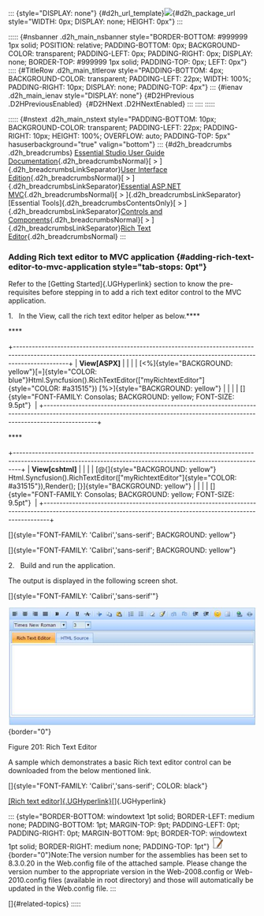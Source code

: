 ::: {style="DISPLAY: none"}
[](ms-xhelp:///?Id=d2h_url_template){#d2h_url_template}![](!package_url!){#d2h_package_url style="WIDTH: 0px; DISPLAY: none; HEIGHT: 0px"}
:::

::::: {#nsbanner .d2h_main_nsbanner style="BORDER-BOTTOM: #999999 1px solid; POSITION: relative; PADDING-BOTTOM: 0px; BACKGROUND-COLOR: transparent; PADDING-LEFT: 0px; PADDING-RIGHT: 0px; DISPLAY: none; BORDER-TOP: #999999 1px solid; PADDING-TOP: 0px; LEFT: 0px"}
:::: {#TitleRow .d2h_main_titlerow style="PADDING-BOTTOM: 4px; BACKGROUND-COLOR: transparent; PADDING-LEFT: 22px; WIDTH: 100%; PADDING-RIGHT: 10px; DISPLAY: none; PADDING-TOP: 4px"}
::: {#ienav .d2h_main_ienav style="DISPLAY: none"}
[](ms-xhelp:///?Id=ca36e9f8-2959-41a4-9c38-672f69f555ae){#D2HPrevious .D2HPreviousEnabled}  [](ms-xhelp:///?Id=ff3204c8-dfcb-46d9-86d3-48982dcf2507){#D2HNext .D2HNextEnabled}
:::
::::
:::::

::::: {#nstext .d2h_main_nstext style="PADDING-BOTTOM: 10px; BACKGROUND-COLOR: transparent; PADDING-LEFT: 22px; PADDING-RIGHT: 10px; HEIGHT: 100%; OVERFLOW: auto; PADDING-TOP: 5px" hasuserbackground="true" valign="bottom"}
::: {#d2h_breadcrumbs .d2h_breadcrumbs}
[Essential Studio User Guide Documentation](ms-xhelp:///?Id=12457748-09e3-4d74-a240-8e049cedf030){.d2h_breadcrumbsNormal}[ \> ]{.d2h_breadcrumbsLinkSeparator}[User Interface Edition](ms-xhelp:///?Id=c29296b7-531c-413b-a0ec-488ca1f7f669){.d2h_breadcrumbsNormal}[ \> ]{.d2h_breadcrumbsLinkSeparator}[Essential ASP.NET MVC](ms-xhelp:///?Id=4b14e7d1-65c4-4f67-b1aa-2c37709905a5){.d2h_breadcrumbsNormal}[ \> ]{.d2h_breadcrumbsLinkSeparator}[Essential Tools]{.d2h_breadcrumbsContentsOnly}[ \> ]{.d2h_breadcrumbsLinkSeparator}[Controls and Components](ms-xhelp:///?Id=f0af2fff-6f00-4ca4-85a6-54e41ac5dc96){.d2h_breadcrumbsNormal}[ \> ]{.d2h_breadcrumbsLinkSeparator}[Rich Text Editor](ms-xhelp:///?Id=87057a17-f35e-4e4d-9db0-93a2adf08161){.d2h_breadcrumbsNormal}
:::

### Adding Rich text editor to MVC application {#adding-rich-text-editor-to-mvc-application style="tab-stops: 0pt"}

Refer to the [Getting Started]{.UGHyperlink} section to know the pre-requisites before stepping in to add a rich text editor control to the MVC application.

1.   In the View, call the rich text editor helper as below.****

**** 

+-----------------------------------------------------------------------------------------------------------------------------------------------------------------------------+
| **View\[ASPX\]**                                                                                                                                                            |
|                                                                                                                                                                             |
| [\<%]{style="BACKGROUND: yellow"}[=]{style="COLOR: blue"}Html.Syncfusion().RichTextEditor([\"myRichtextEditor\"]{style="COLOR: #a31515"}) [%\>]{style="BACKGROUND: yellow"} |
|                                                                                                                                                                             |
| []{style="FONT-FAMILY: Consolas; BACKGROUND: yellow; FONT-SIZE: 9.5pt"}                                                                                                     |
+-----------------------------------------------------------------------------------------------------------------------------------------------------------------------------+

**** 

+--------------------------------------------------------------------------------------------------------------------------------------------------------------+
| **View\[cshtml\]**                                                                                                                                           |
|                                                                                                                                                              |
| [\@{]{style="BACKGROUND: yellow"} Html.Syncfusion().RichTextEditor([\"myRichtextEditor\"]{style="COLOR: #a31515"}),Render(); [}]{style="BACKGROUND: yellow"} |
|                                                                                                                                                              |
| []{style="FONT-FAMILY: Consolas; BACKGROUND: yellow; FONT-SIZE: 9.5pt"}                                                                                      |
+--------------------------------------------------------------------------------------------------------------------------------------------------------------+

[]{style="FONT-FAMILY: 'Calibri','sans-serif'; BACKGROUND: yellow"} 

[]{style="FONT-FAMILY: 'Calibri','sans-serif'; BACKGROUND: yellow"} 

2.   Build and run the application.

The output is displayed in the following screen shot.

[]{style="FONT-FAMILY: 'Calibri','sans-serif'"} 

![Description: C:\\Work Place\\Work Trunk\\features\\SF4718\\RTE\\creating.png](ImagesExt/image56_211.jpg){border="0"}

Figure 201: Rich Text Editor

A sample which demonstrates a basic Rich text editor control can be downloaded from the below mentioned link.

[]{style="FONT-FAMILY: 'Calibri','sans-serif'; COLOR: black"} 

[[Rich text editor]{.UGHyperlink}](http://files.syncfusion.com/Support/Tools_MVC/v8.3.0.20/Test_RichTextEditor.zip)[]{.UGHyperlink}

::: {style="BORDER-BOTTOM: windowtext 1pt solid; BORDER-LEFT: medium none; PADDING-BOTTOM: 1pt; MARGIN-TOP: 9pt; PADDING-LEFT: 0pt; PADDING-RIGHT: 0pt; MARGIN-BOTTOM: 9pt; BORDER-TOP: windowtext 1pt solid; BORDER-RIGHT: medium none; PADDING-TOP: 1pt"}
![](ImagesExt/image56_5.jpg){border="0"}Note:The version number for the assemblies has been set to 8.3.0.20 in the Web.config file of the attached sample. Please change the version number to the appropriate version in the Web-2008.config or Web-2010.config files (available in root directory) and those will automatically be updated in the Web.config file.
:::

[]{#related-topics}
:::::
